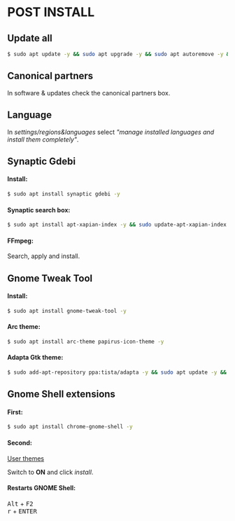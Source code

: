 # POST INSTALL
## Update all

```sh
$ sudo apt update -y && sudo apt upgrade -y && sudo apt autoremove -y && sudo apt install -f -y && sudo apt auto-clean -y
```

## Canonical partners

In software & updates check the canonical partners box.

## Language

In *settings/regions&languages* select *"manage installed languages and install them completely"*.

## Synaptic Gdebi
#### Install:

```sh
$ sudo apt install synaptic gdebi -y
```

#### Synaptic search box:

```sh
$ sudo apt install apt-xapian-index -y && sudo update-apt-xapian-index -vf
```

#### FFmpeg:

Search, apply and install.

## Gnome Tweak Tool
#### Install:

```sh
$ sudo apt install gnome-tweak-tool -y
```

#### Arc theme:

```sh
$ sudo apt install arc-theme papirus-icon-theme -y
```

#### Adapta Gtk theme:

```sh
$ sudo add-apt-repository ppa:tista/adapta -y && sudo apt update -y && sudo apt install adapta-gtk-theme -y
```

## Gnome Shell extensions
#### First:

```sh
$ sudo apt install chrome-gnome-shell -y
```

#### Second:

[User themes](https://extensions.gnome.org/extension/19/user-themes/)

Switch to **ON** and click *install*.

#### Restarts GNOME Shell:

<kbd>Alt</kbd> + <kbd>F2</kbd><br>
<kbd>r</kbd> + <kbd>ENTER</kbd>
